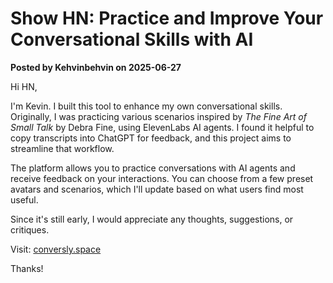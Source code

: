 # Show HN: Practice and Improve Your Conversational Skills with AI

**Posted by Kehvinbehvin on 2025-06-27**

Hi HN,

I'm Kevin. I built this tool to enhance my own conversational skills. Originally, I was practicing various scenarios inspired by *The Fine Art of Small Talk* by Debra Fine, using ElevenLabs AI agents. I found it helpful to copy transcripts into ChatGPT for feedback, and this project aims to streamline that workflow.

The platform allows you to practice conversations with AI agents and receive feedback on your interactions. You can choose from a few preset avatars and scenarios, which I'll update based on what users find most useful.

Since it's still early, I would appreciate any thoughts, suggestions, or critiques.

Visit: [conversly.space](https://conversly.space)

Thanks!